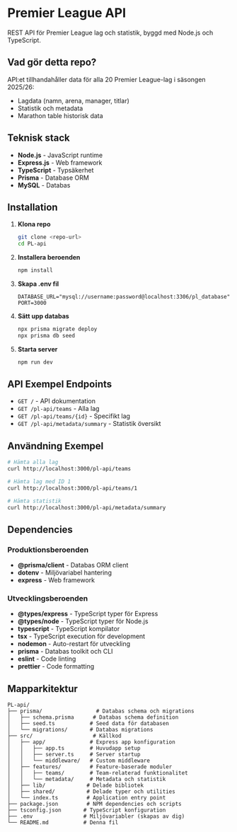 # Premier League API

REST API för Premier League lag och statistik, byggd med Node.js och TypeScript.

## Vad gör detta repo?

API:et tillhandahåller data för alla 20 Premier League-lag i säsongen 2025/26:
- Lagdata (namn, arena, manager, titlar)
- Statistik och metadata 
- Marathon table historisk data

## Teknisk stack

- **Node.js** - JavaScript runtime
- **Express.js** - Web framework
- **TypeScript** - Typsäkerhet
- **Prisma** - Database ORM
- **MySQL** - Databas

## Installation

1. **Klona repo**
   ```bash
   git clone <repo-url>
   cd PL-api
   ```

2. **Installera beroenden**
   ```bash
   npm install
   ```

3. **Skapa .env fil**
   ```env
   DATABASE_URL="mysql://username:password@localhost:3306/pl_database"
   PORT=3000
   ```

4. **Sätt upp databas**
   ```bash
   npx prisma migrate deploy
   npx prisma db seed
   ```

5. **Starta server**
   ```bash
   npm run dev
   ```

## API Exempel Endpoints

- `GET /` - API dokumentation
- `GET /pl-api/teams` - Alla lag
- `GET /pl-api/teams/{id}` - Specifikt lag
- `GET /pl-api/metadata/summary` - Statistik översikt

## Användning Exempel

```bash
# Hämta alla lag
curl http://localhost:3000/pl-api/teams

# Hämta lag med ID 1  
curl http://localhost:3000/pl-api/teams/1

# Hämta statistik
curl http://localhost:3000/pl-api/metadata/summary
```

## Dependencies

### Produktionsberoenden
- **@prisma/client** - Databas ORM client
- **dotenv** - Miljövariabel hantering  
- **express** - Web framework

### Utvecklingsberoenden
- **@types/express** - TypeScript typer för Express
- **@types/node** - TypeScript typer för Node.js
- **typescript** - TypeScript kompilator
- **tsx** - TypeScript execution för development
- **nodemon** - Auto-restart för utveckling
- **prisma** - Databas toolkit och CLI
- **eslint** - Code linting
- **prettier** - Code formatting

## Mapparkitektur

```
PL-api/
├── prisma/                 # Databas schema och migrations
│   ├── schema.prisma      # Databas schema definition
│   ├── seed.ts           # Seed data för databasen
│   └── migrations/       # Databas migrations
├── src/                   # Källkod
│   ├── app/              # Express app konfiguration
│   │   ├── app.ts        # Huvudapp setup
│   │   ├── server.ts     # Server startup
│   │   └── middleware/   # Custom middleware
│   ├── features/         # Feature-baserade moduler
│   │   ├── teams/        # Team-relaterad funktionalitet
│   │   └── metadata/     # Metadata och statistik
│   ├── lib/             # Delade bibliotek
│   ├── shared/          # Delade typer och utilities
│   └── index.ts         # Application entry point
├── package.json         # NPM dependencies och scripts
├── tsconfig.json       # TypeScript konfiguration
├── .env                # Miljövariabler (skapas av dig)
└── README.md           # Denna fil
```
